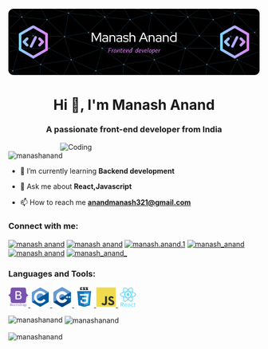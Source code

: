 [![MasterHead](https://github.com/ManashAnand/ManashAnand/blob/main/github-header-image.png)](https://github.com/ManashAnand)
<h1 align="center">Hi 👋, I'm Manash Anand</h1>
<h3 align="center">A passionate front-end developer from India</h3>

<img align="right" alt="Coding" width="400" src="https://cdn.dribbble.com/users/1019864/screenshots/3079099/codeloop.gif">

<p align="left"> <img src="https://komarev.com/ghpvc/?username=manashanand&label=Profile%20views&color=0e75b6&style=flat" alt="manashanand" /> </p>

- 🌱 I’m currently learning **Backend development**

- 💬 Ask me about **React,Javascript**

- 📫 How to reach me **anandmanash321@gmail.com**

<h3 align="left">Connect with me:</h3>
<p align="left">
<a href="https://linkedin.com/in/manash anand" target="blank"><img align="center" src="https://raw.githubusercontent.com/rahuldkjain/github-profile-readme-generator/master/src/images/icons/Social/linked-in-alt.svg" alt="manash anand" height="30" width="40" /></a>
<a href="https://fb.com/manash anand" target="blank"><img align="center" src="https://raw.githubusercontent.com/rahuldkjain/github-profile-readme-generator/master/src/images/icons/Social/facebook.svg" alt="manash anand" height="30" width="40" /></a>
<a href="https://instagram.com/manash.anand.1" target="blank"><img align="center" src="https://raw.githubusercontent.com/rahuldkjain/github-profile-readme-generator/master/src/images/icons/Social/instagram.svg" alt="manash.anand.1" height="30" width="40" /></a>
<a href="https://www.codechef.com/users/manash_anand" target="blank"><img align="center" src="https://cdn.jsdelivr.net/npm/simple-icons@3.1.0/icons/codechef.svg" alt="manash_anand" height="30" width="40" /></a>
<a href="https://www.hackerrank.com/manash anand" target="blank"><img align="center" src="https://raw.githubusercontent.com/rahuldkjain/github-profile-readme-generator/master/src/images/icons/Social/hackerrank.svg" alt="manash anand" height="30" width="40" /></a>
<a href="https://codeforces.com/profile/manash_anand_" target="blank"><img align="center" src="https://raw.githubusercontent.com/rahuldkjain/github-profile-readme-generator/master/src/images/icons/Social/codeforces.svg" alt="manash_anand_" height="30" width="40" /></a>
</p>

<h3 align="left">Languages and Tools:</h3>
<p align="left"> <a href="https://getbootstrap.com" target="_blank" rel="noreferrer"> <img src="https://raw.githubusercontent.com/devicons/devicon/master/icons/bootstrap/bootstrap-plain-wordmark.svg" alt="bootstrap" width="40" height="40"/> </a> <a href="https://www.cprogramming.com/" target="_blank" rel="noreferrer"> <img src="https://raw.githubusercontent.com/devicons/devicon/master/icons/c/c-original.svg" alt="c" width="40" height="40"/> </a> <a href="https://www.w3schools.com/cpp/" target="_blank" rel="noreferrer"> <img src="https://raw.githubusercontent.com/devicons/devicon/master/icons/cplusplus/cplusplus-original.svg" alt="cplusplus" width="40" height="40"/> </a> <a href="https://www.w3schools.com/css/" target="_blank" rel="noreferrer"> <img src="https://raw.githubusercontent.com/devicons/devicon/master/icons/css3/css3-original-wordmark.svg" alt="css3" width="40" height="40"/> </a> <a href="https://developer.mozilla.org/en-US/docs/Web/JavaScript" target="_blank" rel="noreferrer"> <img src="https://raw.githubusercontent.com/devicons/devicon/master/icons/javascript/javascript-original.svg" alt="javascript" width="40" height="40"/> </a> <a href="https://reactjs.org/" target="_blank" rel="noreferrer"> <img src="https://raw.githubusercontent.com/devicons/devicon/master/icons/react/react-original-wordmark.svg" alt="react" width="40" height="40"/> </a> </p>

<p><img align="left" src="https://github-readme-stats.vercel.app/api/top-langs?username=manashanand&show_icons=true&locale=en&layout=compact" alt="manashanand" /></p>

<p>&nbsp;<img align="center" src="https://github-readme-stats.vercel.app/api?username=manashanand&show_icons=true&locale=en" alt="manashanand" /></p>

<p><img align="center" src="https://github-readme-streak-stats.herokuapp.com/?user=manashanand&" alt="manashanand" /></p>
